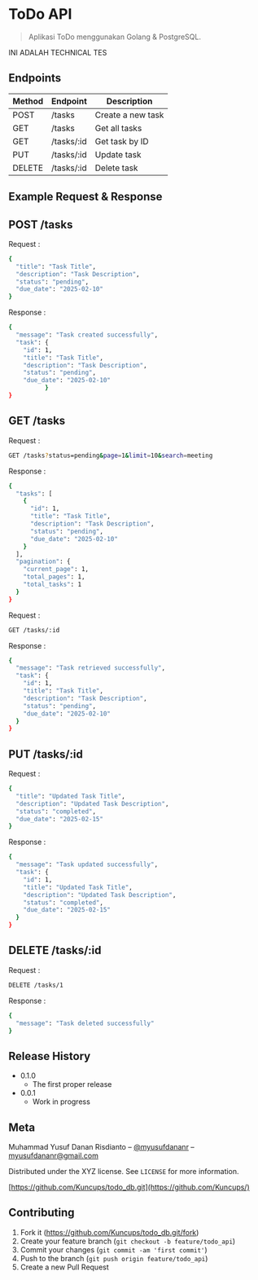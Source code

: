 # ToDo API

> Aplikasi ToDo menggunakan Golang & PostgreSQL.

INI ADALAH TECHNICAL TES

## Endpoints

| Method | Endpoint   | Description       |
| ------ | ---------- | ----------------- |
| POST   | /tasks     | Create a new task |
| GET    | /tasks     | Get all tasks     |
| GET    | /tasks/:id | Get task by ID    |
| PUT    | /tasks/:id | Update task       |
| DELETE | /tasks/:id | Delete task       |

## Example Request & Response

## POST /tasks

Request :

```sh
{
  "title": "Task Title",
  "description": "Task Description",
  "status": "pending",
  "due_date": "2025-02-10"
}
```

Response :

```sh
{
  "message": "Task created successfully",
  "task": {
    "id": 1,
    "title": "Task Title",
    "description": "Task Description",
    "status": "pending",
    "due_date": "2025-02-10"
          }
}
```

## GET /tasks

Request :

```sh
GET /tasks?status=pending&page=1&limit=10&search=meeting
```

Response :

```sh
{
  "tasks": [
    {
      "id": 1,
      "title": "Task Title",
      "description": "Task Description",
      "status": "pending",
      "due_date": "2025-02-10"
    }
  ],
  "pagination": {
    "current_page": 1,
    "total_pages": 1,
    "total_tasks": 1
  }
}
```

Request :

```sh
GET /tasks/:id
```

Response :

```sh
{
  "message": "Task retrieved successfully",
  "task": {
    "id": 1,
    "title": "Task Title",
    "description": "Task Description",
    "status": "pending",
    "due_date": "2025-02-10"
  }
}
```

## PUT /tasks/:id

Request :

```sh
{
  "title": "Updated Task Title",
  "description": "Updated Task Description",
  "status": "completed",
  "due_date": "2025-02-15"
}
```

Response :

```sh
{
  "message": "Task updated successfully",
  "task": {
    "id": 1,
    "title": "Updated Task Title",
    "description": "Updated Task Description",
    "status": "completed",
    "due_date": "2025-02-15"
  }
}
```

## DELETE /tasks/:id

Request :

```sh
DELETE /tasks/1
```

Response :

```sh
{
  "message": "Task deleted successfully"
}
```

## Release History

- 0.1.0
  - The first proper release
- 0.0.1
  - Work in progress

## Meta

Muhammad Yusuf Danan Risdianto – [@myusufdananr](https://instagram.com/myusufdananr) – myusufdananr@gmail.com

Distributed under the XYZ license. See `LICENSE` for more information.

[https://github.com/Kuncups/todo_db.git](https://github.com/Kuncups/)

## Contributing

1. Fork it (<https://github.com/Kuncups/todo_db.git/fork>)
2. Create your feature branch (`git checkout -b feature/todo_api`)
3. Commit your changes (`git commit -am 'first commit'`)
4. Push to the branch (`git push origin feature/todo_api`)
5. Create a new Pull Request

